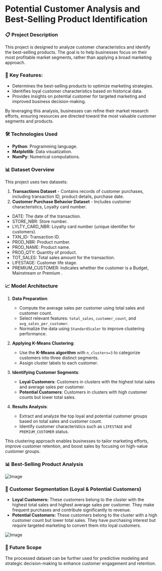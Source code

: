 # Potential Customer Analysis and Best-Selling Product Identification

### 📋 Project Description

This project is designed to analyze customer characteristics and identify the best-selling products. The goal is to help businesses focus on their most profitable market segments, rather than applying a broad marketing approach.

### 🎯 **Key Features:** 
- Determines the best-selling products to optimize marketing strategies.
- Identifies loyal customer characteristics based on historical data.
- Provides insights on  potential customer for targeted marketing and improved business decision-making.

By leveraging this analysis, businesses can refine their market research efforts, ensuring resources are directed toward the most valuable customer segments and products.

### 🛠️ Technologies Used
- **Python**: Programming language.
- **Matplotlib**: Data visualization.
- **NumPy**: Numerical computations.

### 📊 Dataset Overview
This project uses two datasets:
1. **Transactions Dataset** - Contains records of customer purchases, including transaction ID, product details, purchase date.
2. **Customer Purchase Behavior Dataset** - Includes customer characteristics, Loyalty card number.
- DATE: The date of the transaction.<br>
- STORE_NBR: Store number.
- LYLTY_CARD_NBR: Loyalty card number (unique identifier for customers).
- TXN_ID: Transaction ID.
- PROD_NBR: Product number.
- PROD_NAME: Product name.
- PROD_QTY: Quantity of product.
- TOT_SALES: Total sales amount for the transaction.
- LIFESTAGE: Customer life stage.
- PREMIUM_CUSTOMER: Indicates whether the customer is a Budget, Mainstream or Premium  .

### 📈 Model Architecture
1. **Data Preparation**:
   - Compute the average sales per customer using total sales and customer count.
   - Select relevant features: `total_sales`, `customer_count`, and `avg_sales_per_customer`.
   - Normalize the data using `StandardScaler` to improve clustering performance.

2. **Applying K-Means Clustering**:
   - Use the **K-Means algorithm** with `n_clusters=3` to categorize customers into three distinct segments.
   - Assign cluster labels to each customer.

3. **Identifying Customer Segments**:
   - **Loyal Customers**: Customers in clusters with the highest total sales and average sales per customer.
   - **Potential Customers**: Customers in clusters with high customer counts but lower total sales.

4. **Results Analysis**:
   - Extract and analyze the top loyal and potential customer groups based on total sales and customer count.
   - Identify customer characteristics such as `LIFESTAGE` and `PREMIUM_CUSTOMER` status.

This clustering approach enables businesses to tailor marketing efforts, improve customer retention, and boost sales by focusing on high-value customer groups.

### 📊 Best-Selling Product Analysis

![Image](https://github.com/user-attachments/assets/be01f2a4-280c-44b3-bc2b-845c7d2faf0c)

### 🚀 Customer Segmentation (Loyal & Potential Customers)
- **Loyal Customers:** These customers belong to the cluster with the highest total sales and highest average sales per customer. They make frequent purchases and contribute significantly to revenue.
- **Potential Customers:** These customers belong to the cluster with a high customer count but lower total sales. They have purchasing interest but require targeted marketing to convert them into loyal customers.

![Image](https://github.com/user-attachments/assets/2b3d034e-07b5-4029-b499-c68446395f87)

### 📌 Future Scope
The processed dataset can be further used for predictive modeling and strategic decision-making to enhance customer engagement and retention.

  
